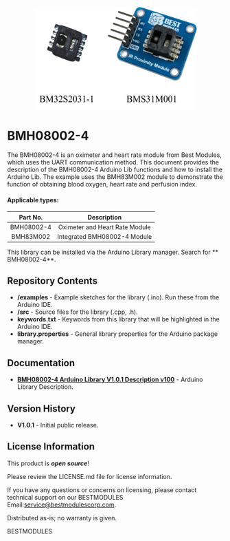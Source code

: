 <div align=center>
<img src="https://github.com/BestModules-Libraries/img/blob/main/BM32S2031-1_BMS31M001_V1.0.png" width="380" height="240"> 
</div> 


BMH08002-4
===========================================================

The BMH08002-4 is an oximeter and heart rate module from Best Modules, which uses the UART communication method. This document provides the description of the BMH08002-4 Arduino Lib functions and how to install the Arduino Lib. The example uses the BMH83M002 module to demonstrate the function of obtaining blood oxygen, heart rate and perfusion index.

#### Applicable types:
<div align=center>

|Part No.   |Description                   |
|:---------:|:----------------------------:|
|BMH08002-4 |Oximeter and Heart Rate Module|
|BMH83M002  |Integrated BMH08002-4 Module  |

</div> 

This library can be installed via the Arduino Library manager. Search for ** BMH08002-4**. 

Repository Contents
-------------------

* **/examples** - Example sketches for the library (.ino). Run these from the Arduino IDE. 
* **/src** - Source files for the library (.cpp, .h).
* **keywords.txt** - Keywords from this library that will be highlighted in the Arduino IDE. 
* **library.properties** - General library properties for the Arduino package manager. 

Documentation 
-------------------

* **[ BMH08002-4 Arduino Library V1.0.1 Description v100](https://www.bestmodulescorp.com/BMH08002-4.html#tab-product2)** - Arduino Library Description.

Version History  
-------------------

* **V1.0.1** - Initial public release.

License Information
-------------------

This product is _**open source**_! 

Please review the LICENSE.md file for license information. 

If you have any questions or concerns on licensing, please contact technical support on our BESTMODULES Email:service@bestmodulescorp.com.

Distributed as-is; no warranty is given.

BESTMODULES
